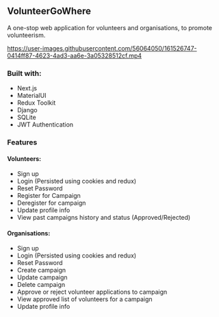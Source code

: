 ## VolunteerGoWhere

A one-stop web application for volunteers and organisations, to promote volunteerism.


https://user-images.githubusercontent.com/56064050/161526747-0414ff87-4623-4ad3-aa6e-3a05328512cf.mp4


### Built with:

-   Next.js
-   MaterialUI
-   Redux Toolkit
-   Django
-   SQLite
-   JWT Authentication

### Features

#### Volunteers:

-   Sign up
-   Login (Persisted using cookies and redux)
-   Reset Password
-   Register for Campaign
-   Deregister for campaign
-   Update profile info
-   View past campaigns history and status (Approved/Rejected)

#### Organisations:

-   Sign up
-   Login (Persisted using cookies and redux)
-   Reset Password
-   Create campaign
-   Update campaign
-   Delete campaign
-   Approve or reject volunteer applications to campaign
-   View approved list of volunteers for a campaign
-   Update profile info

